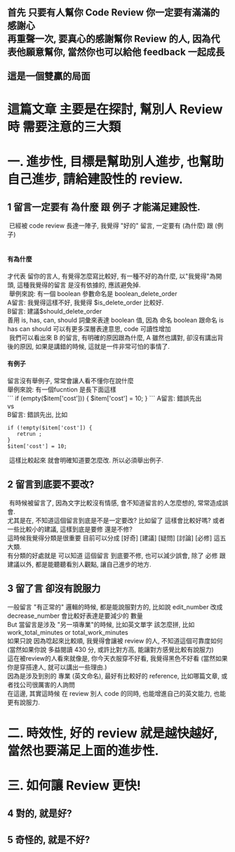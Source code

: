 <h2>首先 只要有人幫你 Code Review 你一定要有滿滿的感謝心 <br />   
再重聲一次, 要真心的感謝幫你 Review 的人, 因為代表他願意幫你, 當然你也可以給他 feedback 一起成長<br /><br />
這是一個雙贏的局面
</h2>
<h1>這篇文章 主要是在探討, 幫別人 Review 時 需要注意的三大類</h1>

<h1>一. 進步性, 目標是幫助別人進步, 也幫助自己進步, 請給建設性的 review.</h1>
<h2>1 留言一定要有 為什麼 跟 例子 才能滿足建設性.</h2>
  已經被 code review 長達一陣子, 我覺得 "好的" 留言, 一定要有 (為什麼) 跟 (例子) <br />   
  <h4>有為什麼</h4> 
  才代表 留你的言人, 有覺得怎麼寫比較好, 有一種不好的為什麼, 以"我覺得"為開頭, 這種我覺得的留言 是沒有依據的, 應該避免掉.<br />
  舉例來說: 有一個 boolean 參數命名是 boolean_delete_order <br />
  A留言: 我覺得這樣不好, 我覺得 $is_delete_order 比較好. <br />
  B留言: 建議$should_delete_order <br />
  善用 is, has, can, should 詞彙來表達 boolean 值, 因為 命名 boolean 跟命名 is has can should 可以有更多深層表達意思, code 可讀性增加 <br />
  我們可以看出來 B 的留言, 有明確的原因跟為什麼, A 雖然也講對, 卻沒有講出背後的原因, 如果是講錯的時候, 這就是一件非常可怕的事情了. <br />
  
  <h4>有例子</h4>
  留言沒有舉例子, 常常會讓人看不懂你在說什麼<br />
  舉例來說: 有一個fucntion 是長下面這樣<br />   
  ```
  if (empty($item['cost'])) {
      $item['cost'] = 10;
  }
  ```
  A留言: 錯誤先出 <br />
  vs <br />
  B留言: 錯誤先出, 比如 <br />   
  
  ```
  if (!empty($item['cost']) {
     retrun ;
  }
  $item['cost'] = 10;
  ```   
  
  這樣比較起來 就會明確知道要怎麼改. 所以必須舉出例子.<br />

<h2>2 留言到底要不要改?</h2>
  有時候被留言了, 因為文字比較沒有情感, 會不知道留言的人怎麼想的, 常常造成誤會. <br />
尤其是在, 不知道這個留言到底是不是一定要改? 比如留了 這樣會比較好嗎? 或者一些比較小的建議, 這樣到底是要修 還是不修?<br />
這時候我覺得分類是很重要 目前可以分成 [好奇] [建議] [疑問] [討論] [必修] 這五大類. <br />  
有分類的好處就是 可以知道 這個留言 到底要不修, 也可以減少誤會, 除了 必修 跟 建議以外, 都是能聽聽看別人觀點, 讓自己進步的地方.
  
<h2>3 留了言 卻沒有說服力</h2>
一般留言 "有正常的" 邏輯的時候, 都是能說服對方的, 比如說 edit_number 改成 decrease_number 會比較好表達是要減少的 數量 <br />   
But 當留言是涉及 "另一項專業"的時候, 比如英文單字 該怎麼拼, 比如 work_total_minutes or total_work_minutes <br />         
如果只說 因為唸起來比較順, 我覺得會讓被 review 的人, 不知道這個可靠度如何(當然如果你說 多益閱讀 430 分, 或許比對方高, 能讓對方感覺比較有說服力) <br />  
這在被review的人看來就像是, 你今天衣服穿不好看, 我覺得黑色不好看 (當然如果你是穿搭達人, 就可以講出一些理由.)<br />
因為是涉及到別的 專業 (英文命名), 最好有比較好的 reference, 比如哪篇文章, 或者找公司很厲害的人詢問<br /> 
在這邊, 其實這時候 在 review 別人 code 的同時, 也能增進自己的英文能力, 也能更有說服力. <br /> 

<h1>二. 時效性, 好的 review 就是越快越好, 當然也要滿足上面的進步性.</h1>

<h1>三. 如何讓 Review 更快!</h1>
<h2>4 對的, 就是好?</h2>

<h2>5 奇怪的, 就是不好?</h2>
